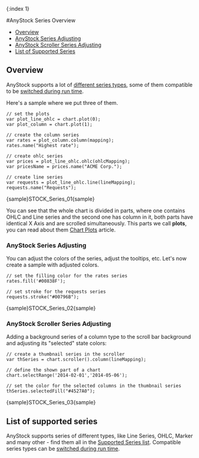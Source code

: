 {:index 1}

#AnyStock Series Overview

* [Overview](#overview)
 * [AnyStock Series Adjusting](#anystock_series_adjusting)
 * [AnyStock Scroller Series Adjusting](#anystock_scroller_series_adjusting)
* [List of Supported Series](#list_of_supported_series)

## Overview

AnyStock supports a lot of [different series types](Supported_Series), some of them compatible to be [switched during run time](Series_Type).

Here's a sample where we put three of them. 

```
// set the plots
var plot_line_ohlc = chart.plot(0);
var plot_column = chart.plot(1);

// create the column series
var rates = plot_column.column(mapping);
rates.name("Highest rate");

// create ohlc series
var prices = plot_line_ohlc.ohlc(ohlcMapping);
var pricesName = prices.name("ACME Corp.");

// create line series
var requests = plot_line_ohlc.line(lineMapping);
requests.name("Requests");
```

{sample}STOCK\_Series\_01{sample}

You can see that the whole chart is divided in parts, where one contains OHLC and Line series and the second one has column in it, both parts have identical X Axis and are scrolled simultaneously. This parts we call **plots**, you can read about them [Chart Plots](../Chart_Plots) article. 

### AnyStock Series Adjusting

You can adjust the colors of the series, adjust the tooltips, etc. Let's now create a sample with adjusted colors.

```
// set the filling color for the rates series
rates.fill('#00838F');

// set stroke for the requests series
requests.stroke("#00796B");
```

{sample}STOCK\_Series\_02{sample}

### AnyStock Scroller Series Adjusting

Adding a background series of a column type to the scroll bar background and adjusting its "selected" state colors:

```
// create a thumbnail series in the scroller
var thSeries = chart.scroller().column(lineMapping);

// define the shown part of a chart 
chart.selectRange('2014-02-01','2014-05-06');
    
// set the color for the selected columns in the thumbnail series
thSeries.selectedFill("#4527A0");
```

{sample}STOCK\_Series\_03{sample}

## List of supported series

AnyStock supports series of different types, like Line Series, OHLC, Marker and many other - find them all in the [Supported Series list](Supported_Series). Compatible series types can be [switched during run time](Series_Type).
